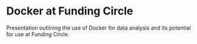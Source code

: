# Docker at Funding Circle

Presentation outlining the use of Docker for data analysis and its potential for use at Funding Circle.
